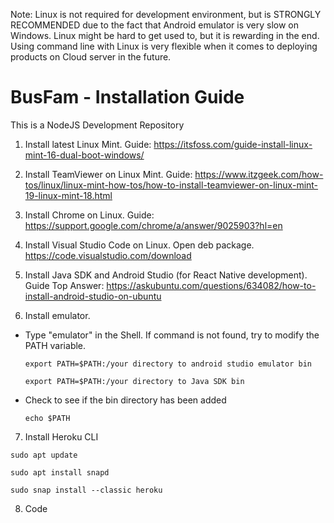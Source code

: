 Note: Linux is not required for development environment, but is STRONGLY RECOMMENDED due to the fact that Android emulator is very slow on Windows. 
Linux might be hard to get used to, but it is rewarding in the end. Using command line with Linux is very flexible when it comes to 
 deploying products on Cloud server in the future.
# BusFam - Installation Guide
This is a NodeJS Development Repository

1) Install latest Linux Mint. Guide: https://itsfoss.com/guide-install-linux-mint-16-dual-boot-windows/

2) Install TeamViewer on Linux Mint. Guide: https://www.itzgeek.com/how-tos/linux/linux-mint-how-tos/how-to-install-teamviewer-on-linux-mint-19-linux-mint-18.html

3) Install Chrome on Linux. Guide: https://support.google.com/chrome/a/answer/9025903?hl=en

4) Install Visual Studio Code on Linux. Open deb package. https://code.visualstudio.com/download

5) Install Java SDK and Android Studio (for React Native development). Guide Top Answer: https://askubuntu.com/questions/634082/how-to-install-android-studio-on-ubuntu

6) Install emulator.
- Type "emulator" in the Shell. If command is not found, try to modify the PATH variable.

    ```export PATH=$PATH:/your directory to android studio emulator bin```

    ```export PATH=$PATH:/your directory to Java SDK bin```

- Check to see if the bin directory has been added
  
    ```echo $PATH```
7) Install Heroku CLI

```sudo apt update```

```sudo apt install snapd```

```sudo snap install --classic heroku```

8) Code
